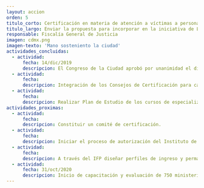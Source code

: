 ```yaml
---
layout: accion
orden: 5
titulo_corto: Certificación en materia de atención a víctimas a personal de la FGJ
titulo_largo: Enviar la propuesta para incorporar en la iniciativa de Ley de la Fiscalía la obligación de certificar a ministerios públicos, asesores jurídicos y peritos en la atención de mujeres víctimas de violencia
responsable: Fiscalía General de Justicia
imagen: cdmx.png
imagen-texto: 'Mano sosteniento la ciudad'
actividades_concluidas:
  - actividad:
      fecha: 14/dic/2019
      descripcion: El Congreso de la Ciudad aprobó por unanimidad el dictamen que crea la Ley Orgánica de la Fiscalía General de Justicia de la Ciudad de México, cuyo artículo 61 mandata a la Coordinación General de Investigación, Protección y Asistencia a Víctimas “realizar investigaciones de los delitos de violencia de género contra las mujeres y niñas, a través de las Fiscalías a su cargo y prestar la atención multidisciplinaria de urgencia con personal especializado y certificado a través de sus Centros”.
  - actividad:
      fecha:
      descripcion: Integración de los Consejos de Certificación para cada perfil con especialistas en procuración de justicia con perspectiva de género.
  - actividad:
      fecha:
      descripcion: Realizar Plan de Estudio de los cursos de especialización
actividades_proximas:
  - actividad:
      fecha:
      descripcion: Constituir un comité de certificación.
  - actividad:
      fecha:
      descripcion: Iniciar el proceso de autorización del Instituto de Formación Profesional (IFP) como instancia certificadora.
  - actividad:
      fecha:
      descripcion: A través del IFP diseñar perfiles de ingreso y permanencia, así como el mecanismo de selección y evaluación del personal.
  - actividad:
      fecha: 31/oct/2020
      descripcion: Inicio de capacitación y evaluación de 750 ministerior públicos y 500 peritos
---
```

